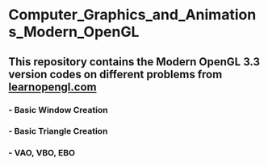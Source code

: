 # Computer_Graphics_and_Animations_Modern_OpenGL

## This repository contains the Modern OpenGL 3.3 version codes on different problems from [learnopengl.com](https://learnopengl.com/Introduction)
### - Basic Window Creation
### - Basic Triangle Creation
### - VAO, VBO, EBO

